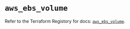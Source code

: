 # `aws_ebs_volume`

Refer to the Terraform Registory for docs: [`aws_ebs_volume`](https://registry.terraform.io/providers/hashicorp/aws/5.14.0/docs/resources/ebs_volume).
